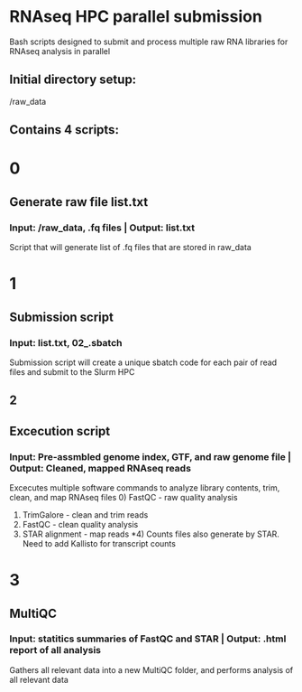 # RNAseq HPC parallel submission
Bash scripts designed to submit and process multiple raw RNA libraries for RNAseq analysis in parallel

## Initial directory setup:
<PWD>/raw_data

## Contains 4 scripts:

# 0
## Generate raw file list.txt
### Input: /raw_data, .fq files | Output: list.txt
Script that will generate list of .fq files that are stored in raw_data

# 1
## Submission script
### Input: list.txt, 02_.sbatch
Submission script will create a unique sbatch code for each pair of read files and submit to the Slurm HPC

## 2
## Excecution script
### Input: Pre-assmbled genome index, GTF, and raw genome file | Output: Cleaned, mapped RNAseq reads
Excecutes multiple software commands to analyze library contents, trim, clean, and map RNAseq files
0) FastQC - raw quality analysis
1) TrimGalore - clean and trim reads
2) FastQC - clean quality analysis
3) STAR alignment - map reads
*4) Counts files also generate by STAR. Need to add Kallisto for transcript counts

# 3
## MultiQC
### Input: statitics summaries of FastQC and STAR | Output: .html report of all analysis
Gathers all relevant data into a new MultiQC folder, and performs analysis of all relevant data
